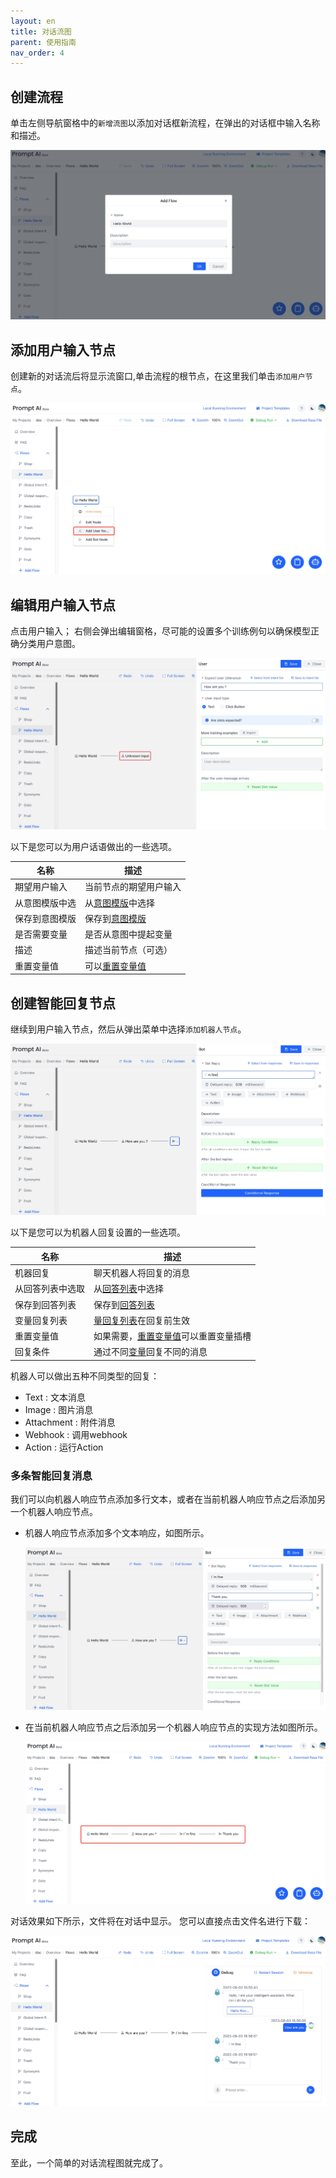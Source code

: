 ```yaml
---
layout: en
title: 对话流图
parent: 使用指南
nav_order: 4
---
```


## 创建流程
单击左侧导航窗格中的`新增流图`以添加对话框新流程，在弹出的对话框中输入名称和描述。

![flow_create.jpg](/assets/images/tutorial/flow_create.jpg)

## 添加用户输入节点
创建新的对话流后将显示流窗口,单击流程的根节点，在这里我们单击`添加用户节点`。

![flow_add_user_node.jpg](/assets/images/tutorial/flow_add_user_node.jpg)

## 编辑用户输入节点
点击用户输入； 右侧会弹出编辑窗格，尽可能的设置多个训练例句以确保模型正确分类用户意图。

![flow_edit_user_node.jpg](/assets/images/tutorial/flow_edit_user_node.jpg)

以下是您可以为用户话语做出的一些选项。

| 名称                           | 描述            |
|--------------------------------|-------------------|
| 期望用户输入         | 当前节点的期望用户输入    |
| 从意图模版中选        | 从[意图模版](/docs/tutorial/template_user/)中选择   |
| 保存到意图模版            | 保存到[意图模版](/docs/tutorial/template_user/)    |
| 是否需要变量           | 是否从意图中提起变量   |
| 描述                    | 描述当前节点（可选）|
| 重置变量值 | 可以[重置变量值](/docs/advance_control/reset_slot/)   |

## 创建智能回复节点
继续到用户输入节点，然后从弹出菜单中选择`添加机器人节点`。 

![flow_edit_bot_node.jpg](/assets/images/tutorial/flow_edit_bot_node.jpg)

以下是您可以为机器人回复设置的一些选项。

| 名称            | 描述            |
|----------------|-------------------|
| 机器回复        | 聊天机器人将回复的消息|
| 从回答列表中选取 | 从[回答列表](/docs/tutorial/template_bot/)中选择     |
| 保存到回答列表   | 保存到[回答列表](/docs/tutorial/template_bot/)|
| 变量回复列表      | [量回复列表](/docs/advance_control/reply_conditions/)在回复前生效         |
| 重置变量值      | 如果需要，[重置变量值](/docs/advance_control/reset_slot/)可以重置变量插槽               |
| 回复条件        | 通过不同[变量](/docs/advance_control/reply_conditions/)回复不同的消息     |

机器人可以做出五种不同类型的回复：

- Text       : 文本消息
- Image      : 图片消息
- Attachment : 附件消息
- Webhook    : 调用webhook 
- Action     : 运行Action

### 多条智能回复消息
我们可以向机器人响应节点添加多行文本，或者在当前机器人响应节点之后添加另一个机器人响应节点。

- 机器人响应节点添加多个文本响应，如图所示。
  
  ![flow_edit_bot_node_mutilp.jpg](/assets/images/tutorial/flow_edit_bot_node_mutilp.jpg)

- 在当前机器人响应节点之后添加另一个机器人响应节点的实现方法如图所示。
  
  ![flow_edit_bot_node_mutilp2.jpg](/assets/images/tutorial/flow_edit_bot_node_mutilp2.jpg)

<!--
When the machine replies to multiple content, you need to adjust the reply order of each content. You can refer to the following methods
- To adjust the order of multiple texts in the reply node, you can click the icon button, drag it to the desired order, and then release it
![20-bot-text-order.png](/assets/images/tutorial/flow/07-flow.png)
- If you need to adjust the reply order of multiple consecutive machine reply nodes, you only need to use the Recycle Bin function to adjust the order of machine reply nodes

The dialogue effect pictures of the two methods are as follows:
![10-create-multi-bot-replay](/assets/images/tutorial/flow/08-flow.png)
-->

对话效果如下所示，文件将在对话中显示。 您可以直接点击文件名进行下载：

![flow_dialog_result.jpg](/assets/images/tutorial/flow_dialog_result.jpg)

## 完成

至此，一个简单的对话流程图就完成了。
